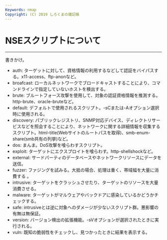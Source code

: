 ```yaml
---
Keywords: nmap
Copyright: (C) 2019 しろくまの雑記帳
---
```


# NSEスクリプトについて

---

書きかけ。


* auth: ターゲットに対して、資格情報の利用するなどして認証をバイパスする。x11-access、ftp-anonなど。
* broafcast: ローカルネットワークでブロードキャストすることにより、コマンドラインで指定していないホストを検出する。
* brute: ブルートフォース攻撃を使用して、対象の認証資格情報を推測する。http-brute、oracle-bruteなど。
* default: デフォルトで使用されるスクリプト。-sCまたは-Aオプション選択時に使用される。
* discovery: パブリックレジストリ、SNMP対応デバイス、ディレクトリサービスなどを照会することにより、ネットワークに関する詳細情報を収集するスクリプト。html-title(Webサイトのルートパスを取得)、smb-enum-share(smb共有の列挙)など。
* dos: まんま。DoS攻撃を喰らわすスクリプト。
* exploit: ターゲットにエクスプロイトを喰らわす。http-shellshockなど。
* external: サードパーティのデータベースやネットワークリソースにデータを送信。
* fuzzer: ファジングを試みる。大抵の場合、処理は重く、帯域幅を大量に消費する 。
* intrusive: ターゲットをクラッシュさせたり、ターゲットのリソースを大量消費させる。
* malware: ターゲットがマルウェアやバックドアに感染しているかどうかチェックする。
* safe: intrusiveとは逆に対象へのダメージが少ないスクリプト群。悪影響の有無は無保証。
* version: バージョン検出の拡張機能。-sVオプションが選択されたときに実行される。
* vuln: 既知の脆弱性をチェックし、見つかったときに結果を表示する。

